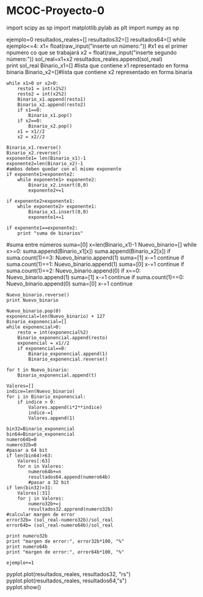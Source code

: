 # MCOC-Proyecto-0
import scipy as sp
import matplotlib.pylab as plt
import numpy as np

ejemplo=0
resultados_reales=[]
resultados32=[]
resultados64=[]
while ejemplo<=4:
    x1= float(raw_input("inserte un número:"))
    #x1 es el primer npumero co que se trabajará
    x2 = float(raw_input("inserte segundo número:"))
    sol_real=x1+x2
    resultados_reales.append(sol_real)    
    print sol_real
    Binario_x1=[] #lista que contiene x1 representado en forma binaria
    Binario_x2=[]#lista que contiene x2 representado en forma binaria

    while x1>0 or x2>0:
        resto1 = int(x1%2)
        resto2 = int(x2%2)
        Binario_x1.append(resto1)
        Binario_x2.append(resto2)
        if x1==0:
            Binario_x1.pop()
        if x2==0:
            Binario_x2.pop()
        x1 = x1//2
        x2 = x2//2
                
    Binario_x1.reverse()
    Binario_x2.reverse()
    exponente1= len(Binario_x1)-1
    exponente2=len(Binario_x2)-1
    #ambos deben quedar con el mismo exponente
    if exponente1>exponente2:
        while exponente1> exponente2:
            Binario_x2.insert(0,0)
            exponente2+=1
            
    if exponente2>exponente1:
        while exponente2> exponente1:
            Binario_x1.insert(0,0)
            exponente1+=1
                                
    if exponente1==exponente2:
        print "suma de binarios"
                                    
#suma entre números
    suma=[0]
    x=len(Binario_x1)-1
    Nuevo_binario=[]
    while x>=0:
        suma.append(Binario_x1[x])
        suma.append(Binario_x2[x])
        if suma.count(1)==3:
            Nuevo_binario.append(1)
            suma=[1]
            x-=1
            continue
        if suma.count(1)==1:
            Nuevo_binario.append(1)
            suma=[0]
            x-=1
            continue
        if suma.count(1)==2:
            Nuevo_binario.append(0)
            if x==0:
                Nuevo_binario.append(1)
                suma=[1]
                x-=1
                continue
            if suma.count(1)==0:
                Nuevo_binario.append(0)
                suma=[0]
                x-=1
                continue
            
    Nuevo_binario.reverse()
    print Nuevo_binario
            
    Nuevo_binario.pop(0)
    exponencial=len(Nuevo_binario) + 127
    Binario_exponencial=[]
    while exponencial>0:
        resto = int(exponencial%2)
        Binario_exponencial.append(resto)
        exponencial = x1//2
        if exponencial==0:
            Binario_exponencial.append(1)
            Binario_exponencial.reverse()
                                                    
    for t in Nuevo_binario:
        Binario_exponencial.append(t)
    
    Valores=[]
    indice=len(Nuevo_binario)
    for i in Binario_exponencial:
        if indice > 0:
            Valores.append(i*2**indice)
            indice-=1
            Valores.append(1)
            
    bin32=Binario_exponencial
    bin64=Binario_exponencial
    numero64b=0
    numero32b=0
    #pasar a 64 bit
    if len(bin64)>63:
        Valores[:63]
        for n in Valores:
            numero64b+=n
            resultados64.append(numero64b)
            #pasar a 32 bit 
    if len(bin32)>31:
        Valores[:31]
        for j in Valores:
            numero32b+=j
            resultados32.apprend(numero32b)                
    #calcular margen de error 
    error32b= (sol_real-numero32b)/sol_real
    error64b= (sol_real-numero64b)/sol_real
                            
    print numero32b
    print "margen de error:", error32b*100, "%"
    print numero64b
    print "margen de error:", error64b*100, "%"
    
    ejemplo+=1 
    
pyplot.plot(resultados_reales, resultados32, "rs")
pyplot.plot(resultados_reales, resultados64,"s")   
pyplot.show() 
